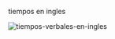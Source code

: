 tiempos en ingles   

![tiempos-verbales-en-ingles](https://user-images.githubusercontent.com/71853038/178160521-08aebfbc-3a96-4773-9cac-013088b194f5.png)
